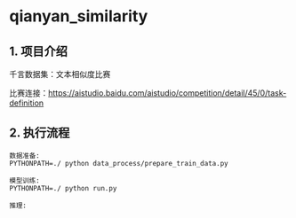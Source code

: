 # qianyan_similarity

## 1. 项目介绍
千言数据集：文本相似度比赛

比赛连接：https://aistudio.baidu.com/aistudio/competition/detail/45/0/task-definition

## 2. 执行流程

```buildoutcfg
数据准备:
PYTHONPATH=./ python data_process/prepare_train_data.py

模型训练:
PYTHONPATH=./ python run.py

推理:

```